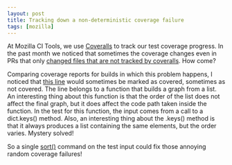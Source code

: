```yaml
---
layout: post
title: Tracking down a non-deterministic coverage failure
tags: [mozilla]
---
```



At Mozilla CI Tools, we use [Coveralls](https://coveralls.io/) to track our test coverage progress. In the past month we noticed that sometimes the coverage changes even in PRs that only [changed files that are not tracked by coveralls](https://github.com/armenzg/mozilla_ci_tools/pull/251). How come?

Comparing coverage reports for builds in which this problem happens, I noticed that [this line](https://github.com/armenzg/mozilla_ci_tools/blob/0bd7e3ff5db8f4786671ad544662bc29b0e0c20e/mozci/platforms.py#L231) would sometimes be marked as covered, sometimes as not covered. The line belongs to a function that builds a graph from a list. An interesting thing about this function is that the order of the list does not affect the final graph, but it does affect the code path taken inside the function. In the test for this function, the input comes from a call to a dict.keys() method. Also, an interesting thing about the .keys() method is that it always produces a list containing the same elements, but the order varies. Mystery solved!

So a single [sort()](https://github.com/armenzg/mozilla_ci_tools/pull/254) command on the test input could fix those annoying random coverage failures!
